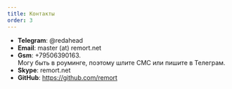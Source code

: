 ```yaml
---
title: Контакты
order: 3
---
```


- **Telegram**: @redahead
- **Email**: master (at) remort.net
- **Gsm**: +79506390163. <br> Могу быть в роуминге, поэтому шлите СМС или пишите в Телеграм.
- **Skype**: remort.net
- **GitHub**: https://github.com/remort
